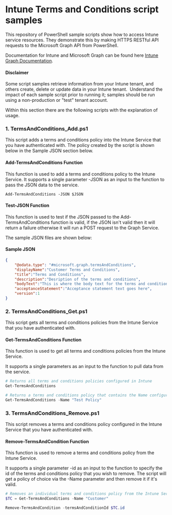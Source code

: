 # Intune Terms and Conditions script samples

This repository of PowerShell sample scripts show how to access Intune service resources.  They demonstrate this by making HTTPS RESTful API requests to the Microsoft Graph API from PowerShell.

Documentation for Intune and Microsoft Graph can be found here [Intune Graph Documentation](https://developer.microsoft.com/en-us/graph/docs/api-reference/beta/resources/intune_graph_overview).

#### Disclaimer
Some script samples retrieve information from your Intune tenant, and others create, delete or update data in your Intune tenant.  Understand the impact of each sample script prior to running it; samples should be run using a non-production or "test" tenant account. 

Within this section there are the following scripts with the explanation of usage.

### 1. TermsAndConditions_Add.ps1
This script adds a terms and conditions policy into the Intune Service that you have authenticated with. The policy created by the script is shown below in the Sample JSON section below.

#### Add-TermsAndConditions Function
This function is used to add a terms and conditions policy to the Intune Service. It supports a single parameter -JSON as an input to the function to pass the JSON data to the service.

```
Add-TermsAndConditions -JSON $JSON
```

#### Test-JSON Function
This function is used to test if the JSON passed to the Add-TermsAndConditions function is valid, if the JSON isn't valid then it will return a failure otherwise it will run a POST request to the Graph Service.

The sample JSON files are shown below:

#### Sample JSON

```JSON
{
    "@odata.type": "#microsoft.graph.termsAndConditions",
    "displayName":"Customer Terms and Conditions",
    "title":"Terms and Conditions",
    "description":"Desription of the terms and conditions",
    "bodyText":"This is where the body text for the terms and conditions is set\n\nTest Web Address - https://www.bing.com\n\nCustomer IT Department",
    "acceptanceStatement":"Acceptance statement text goes here",
    "version":1
}
```

### 2. TermsAndConditions_Get.ps1
This script gets all terms and conditions policies from the Intune Service that you have authenticated with.

#### Get-TermsAndConditions Function
This function is used to get all terms and conditions policies from the Intune Service.

It supports a single parameters as an input to the function to pull data from the service.

```PowerShell
# Returns all terms and conditions policies configured in Intune
Get-TermsAndConditions

# Returns a terms and conditions policy that contains the Name configured in Intune
Get-TermsAndConditions -Name "Test Policy"
```

### 3. TermsAndConditions_Remove.ps1
This script removes a terms and conditions policy configured in the Intune Service that you have authenticated with.

####  Remove-TermsAndCondition Function
This function is used to remove a terms and conditions policy from the Intune Service.

It supports a single parameter -id as an input to the function to specify the id of the terms and conditions policy that you wish to remove. The script will get a policy of choice via the -Name parameter and then remove it if it's valid.

```PowerShell
# Removes an individual terms and conditions policy from the Intune Service
$TC = Get-TermsAndConditions -Name "Customer"

Remove-TermsAndCondition -termsAndConditionId $TC.id

```
